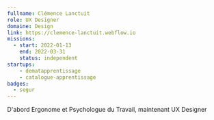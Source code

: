 ```yaml
---
fullname: Clémence Lanctuit
role: UX Designer
domaine: Design
link: https://clemence-lanctuit.webflow.io
missions:
  - start: 2022-01-13
    end: 2022-03-31
    status: independent
startups:
    - dematapprentissage
    - catalogue-apprentissage
badges:
  - segur
---
```


D'abord Ergonome et Psychologue du Travail, maintenant UX Designer
